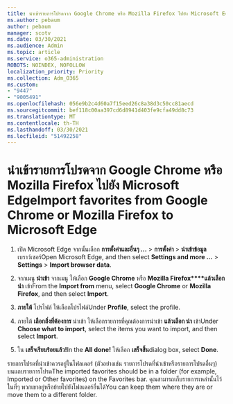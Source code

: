 ```yaml
---
title: นําเข้ารายการโปรดจาก Google Chrome หรือ Mozilla Firefox ไปยัง Microsoft Edge
ms.author: pebaum
author: pebaum
manager: scotv
ms.date: 03/30/2021
ms.audience: Admin
ms.topic: article
ms.service: o365-administration
ROBOTS: NOINDEX, NOFOLLOW
localization_priority: Priority
ms.collection: Adm_O365
ms.custom:
- "9447"
- "9005491"
ms.openlocfilehash: 056e9b2c4d60a7f15eed26c8a38d3c50cc81aecd
ms.sourcegitcommit: bef118c00aa397cd6d8941d403fe9cfa49dd8c73
ms.translationtype: MT
ms.contentlocale: th-TH
ms.lasthandoff: 03/30/2021
ms.locfileid: "51492258"
---
```

# <a name="import-favorites-from-google-chrome-or-mozilla-firefox-to-microsoft-edge"></a><span data-ttu-id="2229e-102">นําเข้ารายการโปรดจาก Google Chrome หรือ Mozilla Firefox ไปยัง Microsoft Edge</span><span class="sxs-lookup"><span data-stu-id="2229e-102">Import favorites from Google Chrome or Mozilla Firefox to Microsoft Edge</span></span>

1. <span data-ttu-id="2229e-103">เปิด Microsoft Edge จากนั้นเลือก **การตั้งค่าและอื่นๆ ...**  >  **การตั้งค่า**  >  **นําเข้าข้อมูล** เบราว์เซอร์</span><span class="sxs-lookup"><span data-stu-id="2229e-103">Open Microsoft Edge, and then select **Settings and more ...** > **Settings** > **Import browser data**.</span></span>

1. <span data-ttu-id="2229e-104">จากเมนู **นําเข้า** จากเมนู ให้เลือก **Google Chrome** หรือ **Mozilla Firefox\*\*\*\*แล้วเลือก นํา** เข้า</span><span class="sxs-lookup"><span data-stu-id="2229e-104">From the **Import from** menu, select **Google Chrome** or **Mozilla Firefox**, and then select **Import**.</span></span>

1. <span data-ttu-id="2229e-105">**ภายใต้** โปรไฟล์ ให้เลือกโปรไฟล์</span><span class="sxs-lookup"><span data-stu-id="2229e-105">Under **Profile**, select the profile.</span></span>

1. <span data-ttu-id="2229e-106">ภายใต้ **เลือกสิ่งที่ต้องการ** นําเข้า ให้เลือกรายการที่คุณต้องการนําเข้า **แล้วเลือก นํา** เข้า</span><span class="sxs-lookup"><span data-stu-id="2229e-106">Under **Choose what to import**, select the items you want to import, and then select **Import**.</span></span>

1. <span data-ttu-id="2229e-107">ใน **เสร็จเรียบร้อยแล้ว!**</span><span class="sxs-lookup"><span data-stu-id="2229e-107">In the **All done!**</span></span> <span data-ttu-id="2229e-108">ให้เลือก **เสร็จสิ้น**</span><span class="sxs-lookup"><span data-stu-id="2229e-108">dialog box, select **Done**.</span></span>

<span data-ttu-id="2229e-109">รายการโปรดที่นําเข้าควรอยู่ในโฟลเดอร์ (ตัวอย่างเช่น รายการโปรดที่นําเข้าหรือรายการโปรดอื่นๆ) บนแถบรายการโปรด</span><span class="sxs-lookup"><span data-stu-id="2229e-109">The imported favorites should be in a folder (for example, Imported or Other favorites) on the Favorites bar.</span></span> <span data-ttu-id="2229e-110">คุณสามารถเก็บรายการเหล่านั้นไว้ในที่ๆ พวกเขาอยู่หรือย้ายไปยังโฟลเดอร์อื่นได้</span><span class="sxs-lookup"><span data-stu-id="2229e-110">You can keep them where they are or move them to a different folder.</span></span>
